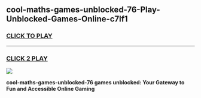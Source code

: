 
## cool-maths-games-unblocked-76-Play-Unblocked-Games-Online-c7lf1
<h3>
<a href="https://premium76.site?title=cool-maths-games-unblocked-76&ref=25A">CLICK TO PLAY</a></h3>
<hr>

<h3>
<a href="https://premium76.site?title=cool-maths-games-unblocked-76&ref=25A">CLICK 2 PLAY</a>
  
</h3>

<a href="https://premium76.site?title=cool-maths-games-unblocked-76&ref=25A"><img src="https://clearcache.store/games.png"></a>


**cool-maths-games-unblocked-76 games unblocked: Your Gateway to Fun and Accessible Online Gaming**
